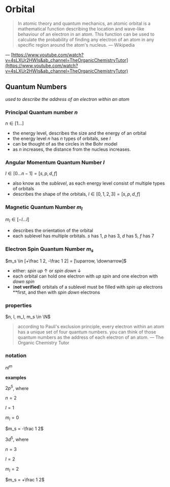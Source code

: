 # Orbital

> In atomic theory and quantum mechanics, an atomic orbital is a mathematical function describing the location and wave-like behaviour of an electron in an atom. This function can be used to calculate the probability of finding any electron of an atom in any specific region around the atom's nucleus. — Wikipedia
> 

— [https://www.youtube.com/watch?v=4sLXUr2HWIs&ab_channel=TheOrganicChemistryTutor](https://www.youtube.com/watch?v=4sLXUr2HWIs&ab_channel=TheOrganicChemistryTutor)

## Quantum Numbers

*used to describe the address of an electron within an atom*

### Principal Quantum number $n$

$n \in [1 \dots]$

- the energy level, describes the size and the energy of an orbital
- the energy level $n$ has $n$ types of orbitals, see $l$
- can be thought of as the circles in the Bohr model
- as $n$ increases, the distance from the nucleus increases.

### Angular Momentum Quantum Number $l$

$l \in [0 \dots n-1] = [s, p, d, f]$

- also know as the *sublevel*, as each energy level consist of multiple types of orbitals
- describes the shape of the orbitals, $l \in [0, 1, 2, 3] = [s, p, d, f]$

### Magnetic Quantum Number $m_l$

$m_l \in [-l \dots l]$

- describes the orientation of the orbital
- each sublevel has multiple orbitals. $s$ has $1$, $p$ has $3$, $d$ has $5$, $f$ has $7$

### Electron Spin Quantum Number $m_s$

$m_s \in [+\frac 1 2, -\frac 1 2] = [\uparrow, \downarrow]$

- either: *spin up* $\uparrow$ or *spin down* $\downarrow$
- each orbital can hold one electron with *up spin* and one electron with *down spin*
- (**not verified**) orbitals of a sublevel must be filled with *spin up* electrons **first, and then with *spin down* electrons

### properties

$n, l, m_l, m_s \in \N$

> according to Pauli's exclusion principle, every electron within an atom has a unique set of four quantum numbers. you can think of those quantum numbers as the address of each electron of an atom. — The Organic Chemistry Tutor
> 

### notation

$nl^m$

**examples**

$2p^5$, where

$n = 2$

$l = 1$

$m_l = 0$

$m_s = -\frac 1 2$

$3d^5$, where

$n = 3$

$l = 2$

$m_l = 2$

$m_s = +\frac 1 2$